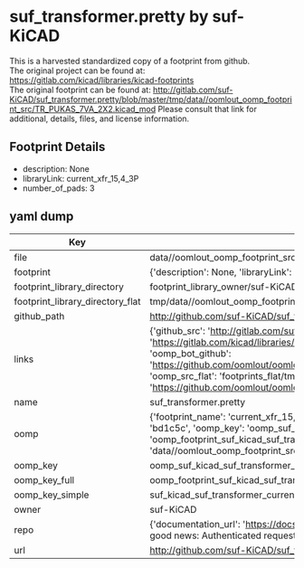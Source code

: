 # suf_transformer.pretty by suf-KiCAD  
This is a harvested standardized copy of a footprint from github.  
The original project can be found at:  
https://gitlab.com/kicad/libraries/kicad-footprints  
The original footprint can be found at:
http://gitlab.com/suf-KiCAD/suf_transformer.pretty/blob/master/tmp/data//oomlout_oomp_footprint_src/TR_PUKAS_7VA_2X2.kicad_mod
Please consult that link for additional, details, files, and license information.  
## Footprint Details
* description: None  
* libraryLink: current_xfr_15,4_3P  
* number_of_pads: 3  
## yaml dump  
| Key | Value |  
| --- | --- |  
| file | data//oomlout_oomp_footprint_src/suf_transformer.pretty/current_xfr_15,4_3P.kicad_mod |  
| footprint | {'description': None, 'libraryLink': 'current_xfr_15,4_3P', 'number_of_pads': 3} |  
| footprint_library_directory | footprint_library_owner/suf-KiCAD_suf_transformer.pretty |  
| footprint_library_directory_flat | tmp/data//oomlout_oomp_footprint_src/footprints_flat/suf_kicad_suf_transformer_current_xfr_15,4_3p/working |  
| github_path | http://github.com/suf-KiCAD/suf_transformer.pretty/blob/master/tmp/data//oomlout_oomp_footprint_src/current_xfr_15,4_3P.kicad_mod |  
| links | {'github_src': 'http://gitlab.com/suf-KiCAD/suf_transformer.pretty/blob/master/tmp/data//oomlout_oomp_footprint_src/TR_PUKAS_7VA_2X2.kicad_mod', 'github_src_repo': 'https://gitlab.com/kicad/libraries/kicad-footprints', 'oomp_bot': 'tmp/data//oomlout_oomp_footprint_src/footprints/suf_kicad_suf_transformer_current_xfr_15,4_3p/working', 'oomp_bot_github': 'https://github.com/oomlout/oomlout_oomp_footprint_bot/tree/main/tmp/data//oomlout_oomp_footprint_src/footprints/suf_kicad_suf_transformer_current_xfr_15,4_3p/working', 'oomp_src_flat': 'footprints_flat/tmp/data//oomlout_oomp_footprint_src/footprints_flat/suf_kicad_suf_transformer_current_xfr_15,4_3p/working', 'oomp_src_flat_github': 'https://github.com/oomlout/oomlout_oomp_footprint_src/tree/main/tmp/data//oomlout_oomp_footprint_src/footprints_flat/suf_kicad_suf_transformer_current_xfr_15,4_3p/working'} |  
| name | suf_transformer.pretty |  
| oomp | {'footprint_name': 'current_xfr_15,4_3p', 'library_name': 'suf_transformer', 'md5': 'bd1c5c1d79024c1748d9c32acdf8e211', 'md5_10': 'bd1c5c1d79', 'md5_5': 'bd1c5', 'md5_6': 'bd1c5c', 'oomp_key': 'oomp_suf_kicad_suf_transformer_current_xfr_15,4_3p', 'oomp_key_extra': 'oomp_footprint_suf_kicad_suf_transformer_current_xfr_15,4_3p', 'oomp_key_full': 'oomp_footprint_suf_kicad_suf_transformer_current_xfr_15,4_3p_bd1c5c', 'oomp_key_simple': 'suf_kicad_suf_transformer_current_xfr_15,4_3p', 'original_filename': 'data//oomlout_oomp_footprint_src/suf_transformer.pretty/current_xfr_15,4_3P.kicad_mod', 'owner_name': 'suf_kicad'} |  
| oomp_key | oomp_suf_kicad_suf_transformer_current_xfr_15,4_3p |  
| oomp_key_full | oomp_footprint_suf_kicad_suf_transformer_current_xfr_15,4_3p |  
| oomp_key_simple | suf_kicad_suf_transformer_current_xfr_15,4_3p |  
| owner | suf-KiCAD |  
| repo | {'documentation_url': 'https://docs.github.com/rest/overview/resources-in-the-rest-api#rate-limiting', 'message': "API rate limit exceeded for 84.66.142.224. (But here's the good news: Authenticated requests get a higher rate limit. Check out the documentation for more details.)"} |  
| url | http://github.com/suf-KiCAD/suf_transformer.pretty |  

